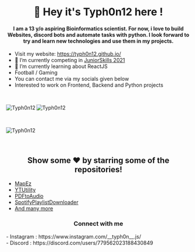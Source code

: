 <h1 align="center">👋 Hey it's Typh0n12 here !</h1>
<h4 align="center">I am a 13 y/o aspiring Bioinformatics scientist. For now, i love to build Websites, discord bots and automate tasks with python. I look forward to try and learn new technologies and use them in my projects.</h4>


- Visit my website: https://typh0n12.github.io/
- 🔭 I’m currently competing in [JuniorSkills 2021](https://worldskillsindia.co.in/juniorskills2021/)
- 🌱 I’m currently learning about ReactJS
- Football / Gaming
- You can contact me via my socials given below
- Interested to work on Frontend, Backend and Python projects
<br>
<p><img align="left" src="https://github-readme-stats.vercel.app/api/top-langs?username=Typh0n12&show_icons=true&locale=en&layout=compact" alt="Typh0n12" /></p>
<p><img align="center" src="https://github-readme-stats.vercel.app/api?username=Typh0n12&show_icons=true&locale=en" alt="Typh0n12" /></p>
<br>
<p><img align="center" src="https://github-readme-streak-stats.herokuapp.com/?user=Typh0n12&" alt="Typh0n12" /></p>
<br>
<h2 align="center">Show some  ❤️  by starring some of the repositories!</h2>

- [MapEz](https://github.com/Typh0n12/MapEz)
- [YTUtility](https://github.com/Typh0n12/YTUtility)
- [PDFtoAudio](https://github.com/Typh0n12/PDFtoAudio)
- [SpotifyPlaylistDownloader](https://github.com/Typh0n12/SpotifyPlaylistDownloader)
- [And many more](https://github.com/Typh0n12?tab=repositories)

<h3 align="center">Connect with me</h3>
- Instagram : https://www.instagram.com/__typh0n__.js/
<br>
- Discord : https://discord.com/users/779562023188430849
<!---
Typh0n12/Typh0n12 is a ✨ special ✨ repository because its `README.md` (this file) appears on your GitHub profile.
You can click the Preview link to take a look at your changes.
--->
